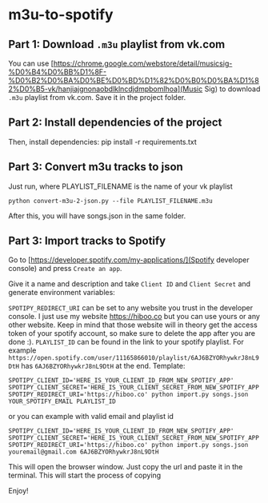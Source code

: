 m3u-to-spotify
=============

Part 1: Download `.m3u` playlist from vk.com
--------------------

You can use [https://chrome.google.com/webstore/detail/musicsig-%D0%B4%D0%BB%D1%8F-%D0%B2%D0%BA%D0%BE%D0%BD%D1%82%D0%B0%D0%BA%D1%82%D0%B5-vk/hanjiajgnonaobdlklncdjdmpbomlhoa](Music Sig) to download `.m3u` playlist from vk.com. Save it in the project folder.

Part 2: Install dependencies of the project
--------------------

Then, install dependencies:
    pip install -r requirements.txt

Part 3: Convert m3u tracks to json
--------------------------

Just run, where PLAYLIST_FILENAME is the name of your vk playlist
  
    python convert-m3u-2-json.py --file PLAYLIST_FILENAME.m3u
  
After this, you will have songs.json in the same folder.

Part 3: Import tracks to Spotify
--------------------------------

Go to [https://developer.spotify.com/my-applications/](Spotify developer console) and press `Create an app`.

Give it a name and description and take `Client ID` and `Client Secret` and generate environment variables:

`SPOTIPY_REDIRECT_URI` can be set to any website you trust in the developer console. I just use my website https://hiboo.co but you can use yours or any other website. Keep in mind that those website will in theory get the access token of your spotify account, so make sure to delete the app after you are done :). `PLAYLIST_ID` can be found in the link to your spotify playlist. For example `https://open.spotify.com/user/11165866010/playlist/6AJ6BZYORhywkrJ8nL9DtH` has `6AJ6BZYORhywkrJ8nL9DtH` at the end.
Template:

    SPOTIPY_CLIENT_ID='HERE_IS_YOUR_CLIENT_ID_FROM_NEW_SPOTIFY_APP' SPOTIPY_CLIENT_SECRET='HERE_IS_YOUR_CLIENT_SECRET_FROM_NEW_SPOTIFY_APP' SPOTIPY_REDIRECT_URI='https://hiboo.co' python import.py songs.json YOUR_SPOTIFY_EMAIL PLAYLIST_ID

or you can example with valid email and playlist id

    SPOTIPY_CLIENT_ID='HERE_IS_YOUR_CLIENT_ID_FROM_NEW_SPOTIFY_APP' SPOTIPY_CLIENT_SECRET='HERE_IS_YOUR_CLIENT_SECRET_FROM_NEW_SPOTIFY_APP' SPOTIPY_REDIRECT_URI='https://hiboo.co' python import.py songs.json youremail@gmail.com 6AJ6BZYORhywkrJ8nL9DtH

This will open the browser window. Just copy the url and paste it in the terminal. This will start the process of copying

Enjoy!